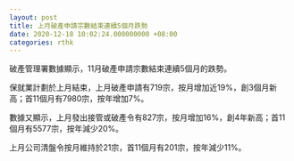 ```yaml
---
layout: post
title: 上月破產申請宗數結束連續5個月跌勢
date: 2020-12-18 10:02:24.000000000 +08:00
categories: rthk
---
```


破產管理署數據顯示，11月破產申請宗數結束連續5個月的跌勢。

保就業計劃於上月結束，上月破產申請有719宗，按月增加近19%，創3個月新高；首11個月有7980宗，按年增加7%。

數據又顯示，上月發出接管或破產令有827宗，按月增加16%，創4年新高；首11個月有5577宗，按年減少20%。

上月公司清盤令按月維持於21宗，首11個月有201宗，按年減少11%。
